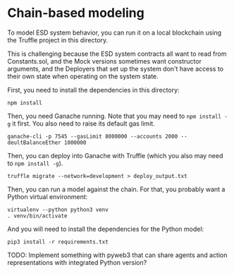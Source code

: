 # Chain-based modeling

To model ESD system behavior, you can run it on a local blockchain using the
Truffle project in this directory.

This is challenging because the ESD system contracts all want to read from
Constants.sol, and the Mock versions sometimes want constructor arguments, and
the Deployers that set up the system don't have access to their own state when
operating on the system state.

First, you need to install the dependencies in this directory:

```
npm install
```

Then, you need Ganache running. Note that you may need to `npm install -g` it first. You also need to raise its default gas limit.

```
ganache-cli -p 7545 --gasLimit 8000000 --accounts 2000 --deultBalanceEther 1000000
```

Then, you can deploy into Ganache with Truffle (which you also may need to `npm install -g`).

```
truffle migrate --network=development > deploy_output.txt
```

Then, you can run a model against the chain. For that, you probably want a Python virtual environment:

```
virtualenv --python python3 venv
. venv/bin/activate
```

And you will need to install the dependencies for the Python model:

```
pip3 install -r requirements.txt
```


TODO: Implement something with pyweb3 that can share agents and action representations with integrated Python version?




